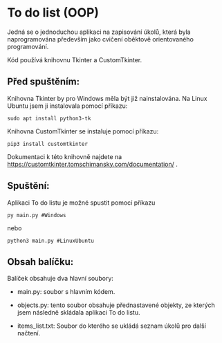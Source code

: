 
# To do list (OOP)

Jedná se o jednoduchou aplikaci na zapisování úkolů, která byla naprogramována především jako cvičení oběktově orientovaného programování. 

Kód používá knihovnu Tkinter a CustomTkinter.


## Před spuštěním:

Knihovna Tkinter by pro Windows měla být již nainstalována. Na Linux Ubuntu jsem ji instalovala pomocí příkazu: 

    sudo apt install python3-tk

Knihovna CustomTkinter se instaluje pomocí příkazu: 

    pip3 install customtkinter

Dokumentaci k této knihovně najdete na https://customtkinter.tomschimansky.com/documentation/ . 


## Spuštění:

Aplikaci To do listu je možné spustit pomocí příkazu 

    py main.py #Windows
nebo

    python3 main.py #LinuxUbuntu
## Obsah balíčku:

Balíček obsahuje dva hlavní soubory: 

- main.py: soubor s hlavním kódem. 

- objects.py: tento soubor obsahuje přednastavené objekty, ze kterých jsem následně skládala aplikaci To do listu.

- items_list.txt: Soubor do kterého se ukládá seznam úkolů pro další načtení. 
